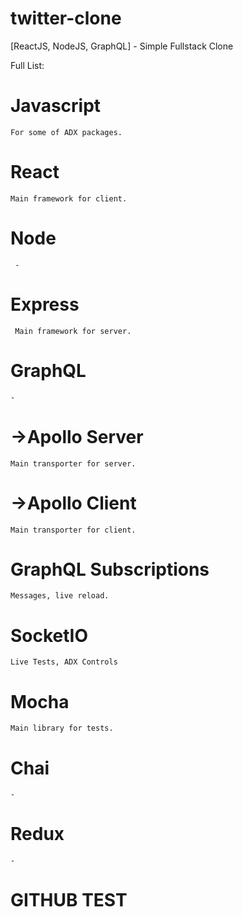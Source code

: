 # twitter-clone
[ReactJS, NodeJS, GraphQL] - Simple Fullstack Clone

Full List:
  # Javascript
    For some of ADX packages.
  # React
    Main framework for client.
  # Node
     -
  # Express
     Main framework for server.
  # GraphQL
    -
  # ->Apollo Server
    Main transporter for server.
  # ->Apollo Client
    Main transporter for client.
  # GraphQL Subscriptions
    Messages, live reload.
  # SocketIO
    Live Tests, ADX Controls
  # Mocha
    Main library for tests.
  # Chai
    -
  # Redux
    -

# GITHUB TEST

